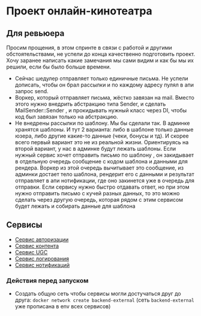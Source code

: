 # Проект онлайн-кинотеатра

## Для ревьюера
Просим прощения, в этом спринте в связи с работой и другими обстоятельствами, не успели до конца качественно подготовить проект.
Хочу заранее написать какие замечания мы сами видим и как бы мы их решили, если бы было больше времени.
- Сейчас шедулер отправляет только единичные письма. Не успели дописать, чтобы он брал рассылки и по каждому адресу пулял в апи запрос send.
- Воркер, который отправляет письма, жёстко завязан на mail. Вместо этого нужно внедрить абстракцию типа Sender, и сделать MailSender::Sender , и прокидывать нужный класс через DI, чтобы код был завязан только на абстракцию.
- Не внедрены рассылки по шаблону. Мы бы сделали так. В админке хранятся шаблоны. И тут 2 варианта: либо в шаблоне только данные юзера, либо другие какие-то данные (чеки, бонусы и тд). И скорее всего первый вариант это не из реальной жизни. Ориентируясь на второй вариант, у нас в админке будут лежать шаблоны. Если нужный сервис хочет отправить письмо по шаблону , он закидывает в отдельную очередь сообщение с кодом шаблона и данными для рендера. Воркер из этой очередь вычитывает это сообщение, из админки достает тело шаблона, рендерит его с данными и результат отправляет в апи нотификации, где оно закинется уже в очередь для отправки.
Если сервису нужно быстро отдавать ответ, но при этом нужно отправить письмо с кучей разных данных, то это можно сделать через другую очередь, которая рядом с этим сервисом будет лежать и собирать данные для шаблона



## Сервисы
- [Сервис авторизации](auth-service/README.md)
- [Сервис контента](content-service/README.md)
- [Сервис UGC](ugc-service/README.md)
- [Сервис логирования](logging-service/README.md)
- [Сервис нотификаций](notification-service/README.md)

### Действия перед запуском
- Создать общую сеть чтобы сервисы могли достучаться друг до друга: `docker network create backend-external` (сеть `backend-external` уже прописана в env всех сервисов)
